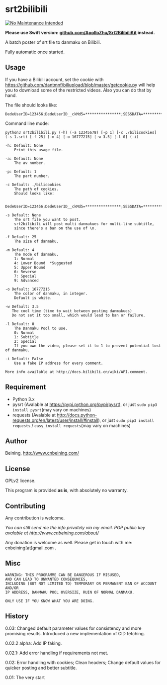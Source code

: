 srt2bilibili
============

[![No Maintenance Intended](http://unmaintained.tech/badge.svg)](http://unmaintained.tech/)

**Please use Swift version: [github.com/ApolloZhu/Srt2BilibiliKit](https://github.com/ApolloZhu/Srt2BilibiliKit) instead.**

A batch poster of srt file to danmaku on Bilibili.

Fully automatic once started.

Usage
------

If you have a Bilibili account, set the cookie with https://github.com/dantmnf/biliupload/blob/master/getcookie.py  will help you to download some of the restricted videos. Also you can do that by hand.

The file should looks like:

    DedeUserID=123456;DedeUserID__ckMd5=****************;SESSDATA=*******************

Command line mode:

    python3 srt2bilibili.py (-h) (-a 12345678) [-p 1] [-c ./bilicookies] (-s 1.srt) [-f 25] [-m 4] [-o 16777215] [-w 3.5] [-l 0] (-i)
    
    -h: Default: None
        Print this usage file.
        
    -a: Default: None
        The av number.
        
    -p: Default: 1
        The part number.
        
    -c Default: ./bilicookies
        The path of cookies.
        Should looks like:
        
        DedeUserID=123456;DedeUserID__ckMd5=****************;SESSDATA=*******************
            
    -s Default: None
        The srt file you want to post.
        srt2bilibili will post multi danmakues for multi-line subtitle,
        since there's a ban on the use of \n.
        
    -f Default: 25
        The size of danmaku.
        
    -m Default: 4
        The mode of danmaku.
        1: Normal
        4: Lower Bound  *Suggested
        5: Upper Bound
        6: Reverse
        7: Special
        9: Advanced
        
    -o Default: 16777215
        The color of danmaku, in integer.
        Default is white.
        
    -w Default: 3.5
       The cool time (time to wait between posting danmakues)
       Do not set it too small, which would lead to ban or failure.
       
    -l Default: 0
        The Danmaku Pool to use.
        0: Normal
        1: Subtitle
        2: Special
        If you own the video, please set it to 1 to prevent potential lost of danmaku.
        
    -i Default: False
        Use a fake IP address for every comment.
    
    More info available at http://docs.bilibili.cn/wiki/API.comment.


Requirement
-------

- Python 3.x
- pysrt (Avalable at https://pypi.python.org/pypi/pysrt), or just `sudo pip3 install pysrt`(may vary on machines)
- requests (Avalable at http://docs.python-requests.org/en/latest/user/install/#install), or just `sudo pip3 install requests` / `easy_install requests`(may vary on machines)

Author
-----

Beining, http://www.cnbeining.com/

License
-----

GPLv2 license.

This program is provided **as is**, with absolutely no warranty.


Contributing
------------

Any contribution is welcome. 

*You can still send me the info privately via my email. PGP public key avalable at http://www.cnbeining.com/about/*

Any donation is welcome as well. Please get in touch with me: cnbeining[at]gmail.com .

Misc
-----

    WARNING: THIS PROGRAMME CAN BE DANGEROUS IF MISUSED,
    AND CAN LEAD TO UNWANTED CONSEQUNCES,
    INCLUDING (BUT NOT LIMITED TO) TEMPORARY OR PERMANENT BAN OF ACCOUNT AND/OR
    IP ADDRESS, DANMAKU POOL OVERSIZE, RUIN OF NORMAL DANMAKU.
    
    ONLY USE IF YOU KNOW WHAT YOU ARE DOING.

History
----
0.03: Changed default parameter values for consistency and more promising results. Introduced a new implementation of CID fetching.

0.02.2 alpha: Add IP faking.

0.02.1: Add error handling if requirements not met.

0.02: Error handling with cookies; Clean headers; Change default values for quicker posting and better subtitle.

0.01: The very start
